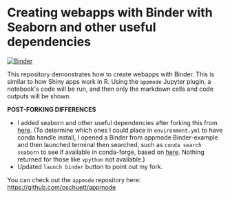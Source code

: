 # Creating webapps with Binder with Seaborn and other useful dependencies

[![Binder](https://mybinder.org/badge.svg)](https://mybinder.org/v2/gh/fomightez/appmode/master?urlpath=apps%2Findex.ipynb)

This repository demonstrates how to create webapps with Binder. This is similar to how Shiny apps work in R.
Using the `appmode` Jupyter plugin, a notebook's code will be run, and then only the markdown cells and
code outputs will be shown.

**POST-FORKING DIFFERENCES**  
- I added seaborn and other useful dependencies after forking this from [here](https://github.com/binder-examples/appmode). (To determine which ones I could place in `environment.yml` to have conda handle install, I opened a Binder from appmode Binder-example and then launched terminal then searched, such as `conda search seaborn` to see if available in conda-forge, based on [here](https://conda.io/docs/user-guide/tasks/manage-pkgs.html#searching-for-packages). Nothing returned for those like `vpython` not available.)
- Updated `launch binder` button to point out my fork.

You can check out the `appmode` repository here: https://github.com/oschuett/appmode
